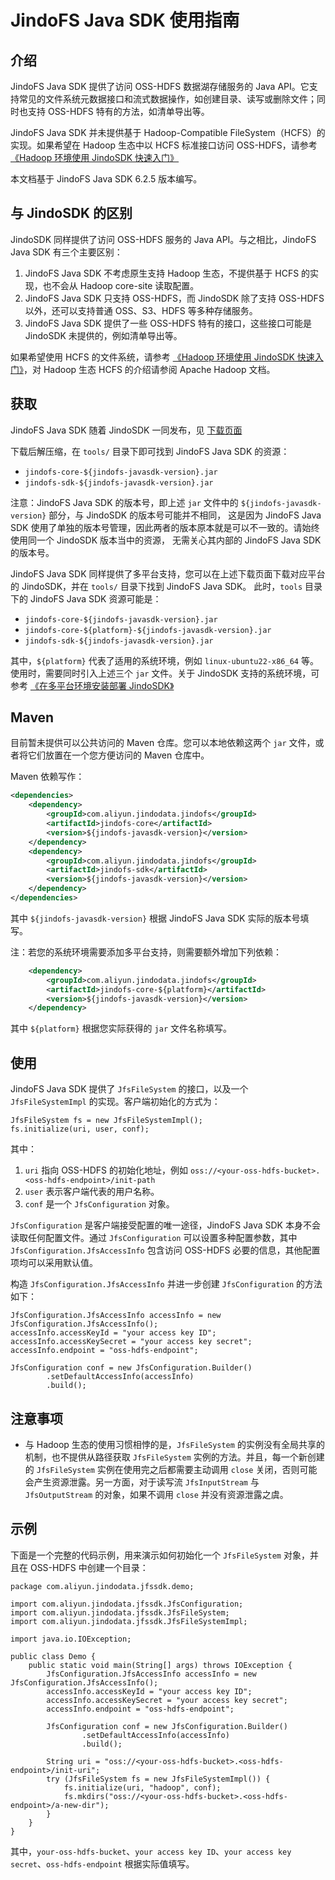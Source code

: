 # JindoFS Java SDK 使用指南

## 介绍

JindoFS Java SDK 提供了访问 OSS-HDFS 数据湖存储服务的 Java API。它支持常见的文件系统元数据接口和流式数据操作，如创建目录、读写或删除文件；同时也支持 OSS-HDFS 特有的方法，如清单导出等。

JindoFS Java SDK 并未提供基于 Hadoop-Compatible FileSystem（HCFS）的实现。如果希望在 Hadoop 生态中以 HCFS 标准接口访问 OSS-HDFS，请参考 [《Hadoop 环境使用 JindoSDK 快速入门》](../jindosdk/jindosdk_quickstart.md)

本文档基于 JindoFS Java SDK 6.2.5 版本编写。

## 与 JindoSDK 的区别

JindoSDK 同样提供了访问 OSS-HDFS 服务的 Java API。与之相比，JindoFS Java SDK 有三个主要区别：
1. JindoFS Java SDK 不考虑原生支持 Hadoop 生态，不提供基于 HCFS 的实现，也不会从 Hadoop core-site 读取配置。
2. JindoFS Java SDK 只支持 OSS-HDFS，而 JindoSDK 除了支持 OSS-HDFS 以外，还可以支持普通 OSS、S3、HDFS 等多种存储服务。
3. JindoFS Java SDK 提供了一些 OSS-HDFS 特有的接口，这些接口可能是 JindoSDK 未提供的，例如清单导出等。

如果希望使用 HCFS 的文件系统，请参考 [《Hadoop 环境使用 JindoSDK 快速入门》](../jindosdk/jindosdk_quickstart.md)，对 Hadoop 生态 HCFS 的介绍请参阅 Apache Hadoop 文档。

## 获取

JindoFS Java SDK 随着 JindoSDK 一同发布，见 [下载页面](/docs/user/zh/jindosdk/jindosdk_download.md)

下载后解压缩，在 `tools/` 目录下即可找到 JindoFS Java SDK 的资源：
 - `jindofs-core-${jindofs-javasdk-version}.jar`
 - `jindofs-sdk-${jindofs-javasdk-version}.jar`

注意：JindoFS Java SDK 的版本号，即上述 `jar` 文件中的 `${jindofs-javasdk-version}` 部分，与 JindoSDK 的版本号可能并不相同，
这是因为 JindoFS Java SDK 使用了单独的版本号管理，因此两者的版本原本就是可以不一致的。请始终使用同一个 JindoSDK 版本当中的资源，
无需关心其内部的 JindoFS Java SDK 的版本号。

JindoFS Java SDK 同样提供了多平台支持，您可以在上述下载页面下载对应平台的 JindoSDK，并在 `tools/` 目录下找到 JindoFS Java SDK。
此时，`tools` 目录下的 JindoFS Java SDK 资源可能是：
 - `jindofs-core-${jindofs-javasdk-version}.jar`
 - `jindofs-core-${platform}-${jindofs-javasdk-version}.jar`
 - `jindofs-sdk-${jindofs-javasdk-version}.jar`

其中，`${platform}` 代表了适用的系统环境，例如 `linux-ubuntu22-x86_64` 等。使用时，需要同时引入上述三个 `jar` 文件。关于 JindoSDK 支持的系统环境，可参考
[《在多平台环境安装部署 JindoSDK》](../jindosdk/jindosdk_deployment_multi_platform.md)

## Maven

目前暂未提供可以公共访问的 Maven 仓库。您可以本地依赖这两个 `jar` 文件，或者将它们放置在一个您方便访问的 Maven 仓库中。

Maven 依赖写作：

```xml
<dependencies>
    <dependency>
        <groupId>com.aliyun.jindodata.jindofs</groupId>
        <artifactId>jindofs-core</artifactId>
        <version>${jindofs-javasdk-version}</version>
    </dependency>
    <dependency>
        <groupId>com.aliyun.jindodata.jindofs</groupId>
        <artifactId>jindofs-sdk</artifactId>
        <version>${jindofs-javasdk-version}</version>
    </dependency>
</dependencies>
```
其中 `${jindofs-javasdk-version}` 根据 JindoFS Java SDK 实际的版本号填写。

注：若您的系统环境需要添加多平台支持，则需要额外增加下列依赖：
```xml
    <dependency>
        <groupId>com.aliyun.jindodata.jindofs</groupId>
        <artifactId>jindofs-core-${platform}</artifactId>
        <version>${jindofs-javasdk-version}</version>
    </dependency>
```
其中 `${platform}` 根据您实际获得的 `jar` 文件名称填写。

## 使用

JindoFS Java SDK 提供了 `JfsFileSystem` 的接口，以及一个 `JfsFileSystemImpl` 的实现。客户端初始化的方式为：
```
JfsFileSystem fs = new JfsFileSystemImpl();
fs.initialize(uri, user, conf);
```
其中：
1. `uri` 指向 OSS-HDFS 的初始化地址，例如 `oss://<your-oss-hdfs-bucket>.<oss-hdfs-endpoint>/init-path`
2. `user` 表示客户端代表的用户名称。
3. `conf` 是一个 `JfsConfiguration` 对象。

`JfsConfiguration` 是客户端接受配置的唯一途径，JindoFS Java SDK 本身不会读取任何配置文件。通过 `JfsConfiguration` 可以设置多种配置参数，其中 `JfsConfiguration.JfsAccessInfo` 包含访问 OSS-HDFS 必要的信息，其他配置项均可以采用默认值。

构造 `JfsConfiguration.JfsAccessInfo` 并进一步创建 `JfsConfiguration` 的方法如下：
```
JfsConfiguration.JfsAccessInfo accessInfo = new JfsConfiguration.JfsAccessInfo();
accessInfo.accessKeyId = "your access key ID";
accessInfo.accessKeySecret = "your access key secret";
accessInfo.endpoint = "oss-hdfs-endpoint";

JfsConfiguration conf = new JfsConfiguration.Builder()
        .setDefaultAccessInfo(accessInfo)
        .build();
```

## 注意事项

 - 与 Hadoop 生态的使用习惯相悖的是，`JfsFileSystem` 的实例没有全局共享的机制，也不提供从路径获取 `JfsFileSystem` 实例的方法。并且，每一个新创建的 `JfsFileSystem` 实例在使用完之后都需要主动调用 `close` 关闭，否则可能会产生资源泄露。另一方面，对于读写流 `JfsInputStream` 与 `JfsOutputStream` 的对象，如果不调用 `close` 并没有资源泄露之虞。

## 示例

下面是一个完整的代码示例，用来演示如何初始化一个 `JfsFileSystem` 对象，并且在 OSS-HDFS 中创建一个目录：
```
package com.aliyun.jindodata.jfssdk.demo;

import com.aliyun.jindodata.jfssdk.JfsConfiguration;
import com.aliyun.jindodata.jfssdk.JfsFileSystem;
import com.aliyun.jindodata.jfssdk.JfsFileSystemImpl;

import java.io.IOException;

public class Demo {
    public static void main(String[] args) throws IOException {
        JfsConfiguration.JfsAccessInfo accessInfo = new JfsConfiguration.JfsAccessInfo();
        accessInfo.accessKeyId = "your access key ID";
        accessInfo.accessKeySecret = "your access key secret";
        accessInfo.endpoint = "oss-hdfs-endpoint";

        JfsConfiguration conf = new JfsConfiguration.Builder()
                .setDefaultAccessInfo(accessInfo)
                .build();

        String uri = "oss://<your-oss-hdfs-bucket>.<oss-hdfs-endpoint>/init-uri";
        try (JfsFileSystem fs = new JfsFileSystemImpl()) {
            fs.initialize(uri, "hadoop", conf);
            fs.mkdirs("oss://<your-oss-hdfs-bucket>.<oss-hdfs-endpoint>/a-new-dir");
        }
    }
}
```
其中，`your-oss-hdfs-bucket`、`your access key ID`、`your access key secret`、`oss-hdfs-endpoint` 根据实际值填写。
